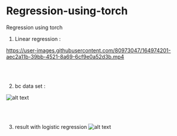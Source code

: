 # Regression-using-torch
Regression using torch


1. Linear regression : 


https://user-images.githubusercontent.com/80973047/164974201-aec2a11b-39bb-4521-8a69-6cf9e0a52d3b.mp4


<br />
<br />

2. bc data set : <br />

![alt text](https://user-images.githubusercontent.com/80973047/164973814-72f120b3-d4e5-408d-9443-7fa340ed48ff.png)

<br />
<br />

3. result with logistic regression
![alt text](https://user-images.githubusercontent.com/80973047/164973857-8f61d551-234e-41e8-b586-b35785d8c538.png)

<br />
<br />
